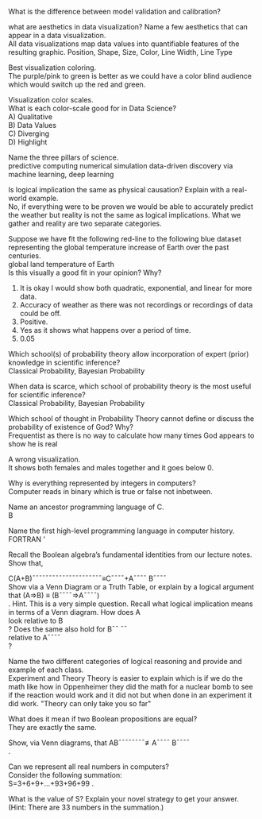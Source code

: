 What is the difference between model validation and calibration?  


what are aesthetics in data visualization? Name a few aesthetics that can appear in a data visualization.  
  All data visualizations map data values into quantifiable features of the resulting graphic.
Position, Shape, Size, Color, Line Width, Line Type  


Best visualization coloring.  
  The purple/pink to green is better as we could have a color blind audience which would switch up the red and green.  


Visualization color scales.  
What is each color-scale good for in Data Science?  
 A) Qualitative   
 B) Data Values    
 C) Diverging  
 D) Highlight  
 
Name the three pillars of science.  
  predictive computing numerical simulation data-driven discovery via machine learning, deep learning  
  
Is logical implication the same as physical causation? Explain with a real-world example.  
  No, if everything were to be proven we would be able to accurately predict the weather but reality is not the same as logical implications. What we gather and reality are two separate categories.  

  Suppose we have fit the following red-line to the following blue dataset representing the global temperature increase of Earth over the past centuries.  
global land temperature of Earth  
Is this visually a good fit in your opinion? Why?  
  1. It is okay I would show both quadratic, exponential, and linear for more data.  
  2. Accuracy of weather as there was not recordings or recordings of data could be off.  
  3. Positive.  
  4. Yes as it shows what happens over a period of time.  
  5.  0.05  
  
  
Which school(s) of probability theory allow incorporation of expert (prior) knowledge in scientific inference?  
  Classical Probability, Bayesian Probability   
  
When data is scarce, which school of probability theory is the most useful for scientific inference?  
  Classical Probability, Bayesian Probability  
  
Which school of thought in Probability Theory cannot define or discuss the probability of existence of God? Why?  
  Frequentist as there is no way to calculate how many times God appears to show he is real  
    
A wrong visualization.  
  It shows both females and males together and it goes below 0.
  
Why is everything represented by integers in computers?  
  Computer reads in binary which is true or false not inbetween.  
  
Name an ancestor programming language of C.   
B  
  
Name the first high-level programming language in computer history.  
  FORTRAN  '
  
Recall the Boolean algebra’s fundamental identities from our lecture notes. Show that,
  
C(A+B)¯¯¯¯¯¯¯¯¯¯¯¯¯¯¯¯¯¯¯¯¯≡C¯¯¯¯+A¯¯¯¯ B¯¯¯¯  
Show via a Venn Diagram or a Truth Table, or explain by a logical argument that (A⇒B) ≡ (B¯¯¯¯⇒A¯¯¯¯)  
. Hint. This is a very simple question. Recall what logical implication means in terms of a Venn diagram. How does A  
 look relative to B  
? Does the same also hold for B¯¯ ¯¯  
 relative to A¯¯¯¯  
?

Name the two different categories of logical reasoning and provide and example of each class.  
 Experiment and Theory Theory is easier to explain which is if we do the math like how in Oppenheimer they did the math for a nuclear bomb to see if the reaction would work and it did not but when done in an experiment it did work. "Theory can only take you so far"  

  
What does it mean if two Boolean propositions are equal?  
They are exactly the same.  

  
Show, via Venn diagrams, that AB¯¯¯¯¯¯¯¯≢A¯¯¯¯ B¯¯¯¯  
.  

Can we represent all real numbers in computers?  
Consider the following summation:  
S=3+6+9+…+93+96+99 .  

What is the value of S? Explain your novel strategy to get your answer.
(Hint: There are 33
 numbers in the summation.)  

































































